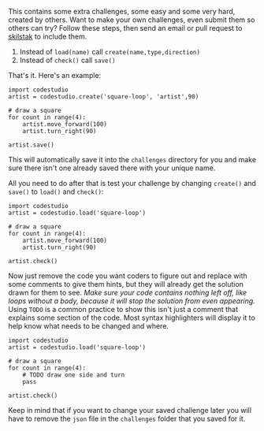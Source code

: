 This contains some extra challenges, some easy and some very hard,
created by others. Want to make your own challenges, even submit them so
others can try? Follow these steps, then send an email or pull request
to [skilstak](http://github.com/skilstak/) to include them.

1. Instead of `load(name)` call `create(name,type,direction)` 
1. Instead of `check()` call `save()`

That's it. Here's an example:

```
import codestudio
artist = codestudio.create('square-loop', 'artist',90)

# draw a square
for count in range(4):
    artist.move_forward(100)
    artist.turn_right(90)

artist.save()
```

This will automatically save it into the `challenges` directory for you
and make sure there isn't one already saved there with your unique name.

All you need to do after that is test your challenge by changing
`create()` and `save()` to `load()` and `check()`:

```
import codestudio
artist = codestudio.load('square-loop')

# draw a square
for count in range(4):
    artist.move_forward(100)
    artist.turn_right(90)

artist.check()
```

Now just remove the code you want coders to figure out and replace with
some comments to give them hints, but they will already get the solution
drawn for them to see. *Make sure your code contains nothing left off,
like loops without a body, because it will stop the solution from even
appearing.* Using `TODO` is a common practice to show this isn't just a
comment that explains some section of the code. Most syntax highlighters
will display it to help know what needs to be changed and where.

```
import codestudio
artist = codestudio.load('square-loop')

# draw a square
for count in range(4):
    # TODO draw one side and turn
    pass

artist.check()
```

Keep in mind that if you want to change your saved challenge later you
will have to remove the `json` file in the `challenges` folder that you
saved for it.
